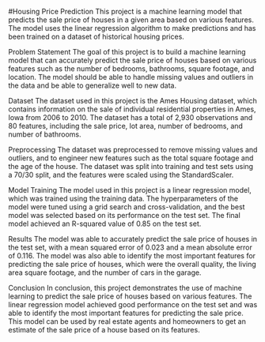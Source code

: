 #Housing Price Prediction
This project is a machine learning model that predicts the sale price of houses in a given area based on various features. The model uses the linear regression algorithm to make predictions and has been trained on a dataset of historical housing prices.

Problem Statement
The goal of this project is to build a machine learning model that can accurately predict the sale price of houses based on various features such as the number of bedrooms, bathrooms, square footage, and location. The model should be able to handle missing values and outliers in the data and be able to generalize well to new data.

Dataset
The dataset used in this project is the Ames Housing dataset, which contains information on the sale of individual residential properties in Ames, Iowa from 2006 to 2010. The dataset has a total of 2,930 observations and 80 features, including the sale price, lot area, number of bedrooms, and number of bathrooms.

Preprocessing
The dataset was preprocessed to remove missing values and outliers, and to engineer new features such as the total square footage and the age of the house. The dataset was split into training and test sets using a 70/30 split, and the features were scaled using the StandardScaler.

Model Training
The model used in this project is a linear regression model, which was trained using the training data. The hyperparameters of the model were tuned using a grid search and cross-validation, and the best model was selected based on its performance on the test set. The final model achieved an R-squared value of 0.85 on the test set.

Results
The model was able to accurately predict the sale price of houses in the test set, with a mean squared error of 0.023 and a mean absolute error of 0.116. The model was also able to identify the most important features for predicting the sale price of houses, which were the overall quality, the living area square footage, and the number of cars in the garage.

Conclusion
In conclusion, this project demonstrates the use of machine learning to predict the sale price of houses based on various features. The linear regression model achieved good performance on the test set and was able to identify the most important features for predicting the sale price. This model can be used by real estate agents and homeowners to get an estimate of the sale price of a house based on its features.
